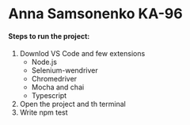 # Anna Samsonenko KA-96
#### Steps to run the project:

1. Downlod VS Code and few extensions
   - Node.js 
   - Selenium-wendriver 
   - Chromedriver 
   - Mocha and chai 
   - Typescript 
2. Open the project and th terminal
3. Write npm test
